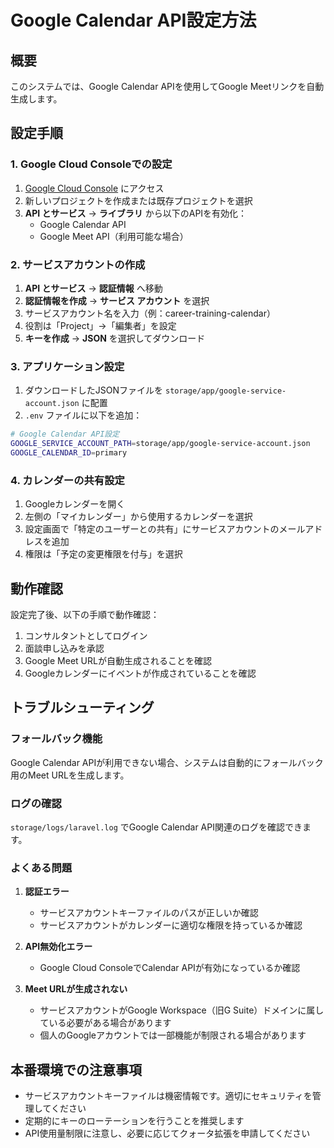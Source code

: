 # Google Calendar API設定方法

## 概要
このシステムでは、Google Calendar APIを使用してGoogle Meetリンクを自動生成します。

## 設定手順

### 1. Google Cloud Consoleでの設定

1. [Google Cloud Console](https://console.cloud.google.com/) にアクセス
2. 新しいプロジェクトを作成または既存プロジェクトを選択
3. **API とサービス** → **ライブラリ** から以下のAPIを有効化：
   - Google Calendar API
   - Google Meet API（利用可能な場合）

### 2. サービスアカウントの作成

1. **API とサービス** → **認証情報** へ移動
2. **認証情報を作成** → **サービス アカウント** を選択
3. サービスアカウント名を入力（例：career-training-calendar）
4. 役割は「Project」→「編集者」を設定
5. **キーを作成** → **JSON** を選択してダウンロード

### 3. アプリケーション設定

1. ダウンロードしたJSONファイルを `storage/app/google-service-account.json` に配置
2. `.env` ファイルに以下を追加：

```bash
# Google Calendar API設定
GOOGLE_SERVICE_ACCOUNT_PATH=storage/app/google-service-account.json
GOOGLE_CALENDAR_ID=primary
```

### 4. カレンダーの共有設定

1. Googleカレンダーを開く
2. 左側の「マイカレンダー」から使用するカレンダーを選択
3. 設定画面で「特定のユーザーとの共有」にサービスアカウントのメールアドレスを追加
4. 権限は「予定の変更権限を付与」を選択

## 動作確認

設定完了後、以下の手順で動作確認：

1. コンサルタントとしてログイン
2. 面談申し込みを承認
3. Google Meet URLが自動生成されることを確認
4. Googleカレンダーにイベントが作成されていることを確認

## トラブルシューティング

### フォールバック機能
Google Calendar APIが利用できない場合、システムは自動的にフォールバック用のMeet URLを生成します。

### ログの確認
`storage/logs/laravel.log` でGoogle Calendar API関連のログを確認できます。

### よくある問題

1. **認証エラー**
   - サービスアカウントキーファイルのパスが正しいか確認
   - サービスアカウントがカレンダーに適切な権限を持っているか確認

2. **API無効化エラー**
   - Google Cloud ConsoleでCalendar APIが有効になっているか確認

3. **Meet URLが生成されない**
   - サービスアカウントがGoogle Workspace（旧G Suite）ドメインに属している必要がある場合があります
   - 個人のGoogleアカウントでは一部機能が制限される場合があります

## 本番環境での注意事項

- サービスアカウントキーファイルは機密情報です。適切にセキュリティを管理してください
- 定期的にキーのローテーションを行うことを推奨します
- API使用量制限に注意し、必要に応じてクォータ拡張を申請してください
